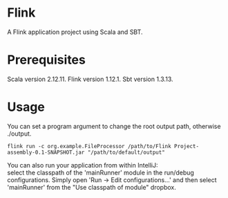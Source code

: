 # Flink
A Flink application project using Scala and SBT.

# Prerequisites
Scala version 2.12.11.
Flink version 1.12.1.
Sbt version 1.3.13.

# Usage
You can set a program argument to change the root output path, otherwise ./output.

```
flink run -c org.example.FileProcessor /path/to/Flink Project-assembly-0.1-SNAPSHOT.jar "/path/to/default/output"
```


You can also run your application from within IntelliJ:  
select the classpath of the 'mainRunner' module in the run/debug configurations.
Simply open 'Run -> Edit configurations...' and then select 'mainRunner' from the "Use classpath of module" dropbox. 
